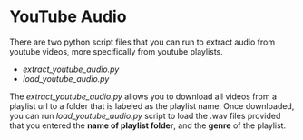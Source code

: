 # YouTube Audio

There are two python script files that you can run to extract audio from youtube videos, more specifically from youtube playlists.

 * *extract_youtube_audio.py*
 * *load_youtube_audio.py*

The *extract_youtube_audio.py* allows you to download all videos from a playlist url to a folder that is labeled as the playlist name. Once downloaded, you can run *load_youtube_audio.py* script to load the .wav files provided that you entered the **name of playlist folder**, and the **genre** of the playlist.
